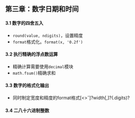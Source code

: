 ## 第三章：数字日期和时间

#### 3.1 数字的四舍五入
- `round(value, ndigits)`，设置精度
- `format`格式化。`format(x, '0.2f')`

#### 3.2 执行精确的浮点数运算
- 精确计算需要使用`decimal`模块
- `math.fsum()`精确求和


#### 3.3 数字的格式化输出
- 同时制定宽度和精度的format格式[<>ˆ]?width[,]?(.digits)?

#### 3.4 二八十六进制整数

